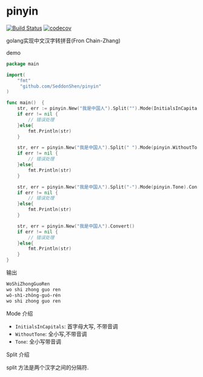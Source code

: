 # pinyin

[![Build Status](https://travis-ci.com/Chain-Zhang/pinyin.svg?branch=master)](https://travis-ci.com/Chain-Zhang/pinyin)
[![codecov](https://codecov.io/gh/Chain-Zhang/pinyin/branch/master/graph/badge.svg)](https://codecov.io/gh/Chain-Zhang/pinyin)

golang实现中文汉字转拼音(Fron Chain-Zhang)

demo

```go
package main

import(
	"fmt"
	 "github.com/SeddonShen/pinyin"
)

func main()  {
    str, err := pinyin.New("我是中国人").Split("").Mode(InitialsInCapitals).Convert()
	if err != nil {
		// 错误处理
	}else{
		fmt.Println(str)
	}

	str, err = pinyin.New("我是中国人").Split(" ").Mode(pinyin.WithoutTone).Convert()
	if err != nil {
		// 错误处理
    }else{
    	fmt.Println(str)
    }

	str, err = pinyin.New("我是中国人").Split("-").Mode(pinyin.Tone).Convert()
	if err != nil {
		// 错误处理
    }else{
    	fmt.Println(str)
    }

	str, err = pinyin.New("我是中国人").Convert()
	if err != nil {
		// 错误处理
    }else{
    	fmt.Println(str)
    }	
}
```

输出

```bash
WoShiZhongGuoRen
wo shi zhong guo ren
wǒ-shì-zhōng-guó-rén
wo shi zhong guo ren
```

Mode 介绍

* `InitialsInCapitals`: 首字母大写, 不带音调
* `WithoutTone`: 全小写,不带音调
* `Tone`: 全小写带音调

Split 介绍

split 方法是两个汉字之间的分隔符.